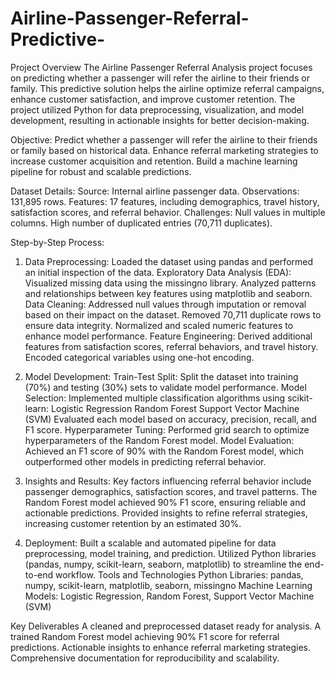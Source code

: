 # Airline-Passenger-Referral-Predictive-
Project Overview
The Airline Passenger Referral Analysis project focuses on predicting whether a passenger will refer the airline to their friends or family. This predictive solution helps the airline optimize referral campaigns, enhance customer satisfaction, and improve customer retention. The project utilized Python for data preprocessing, visualization, and model development, resulting in actionable insights for better decision-making.

Objective:
Predict whether a passenger will refer the airline to their friends or family based on historical data.
Enhance referral marketing strategies to increase customer acquisition and retention.
Build a machine learning pipeline for robust and scalable predictions.

Dataset Details:
Source: Internal airline passenger data.
Observations: 131,895 rows.
Features: 17 features, including demographics, travel history, satisfaction scores, and referral behavior.
Challenges:
Null values in multiple columns.
High number of duplicated entries (70,711 duplicates).

Step-by-Step Process:

1. Data Preprocessing:
Loaded the dataset using pandas and performed an initial inspection of the data.
Exploratory Data Analysis (EDA):
Visualized missing data using the missingno library.
Analyzed patterns and relationships between key features using matplotlib and seaborn.
Data Cleaning:
Addressed null values through imputation or removal based on their impact on the dataset.
Removed 70,711 duplicate rows to ensure data integrity.
Normalized and scaled numeric features to enhance model performance.
Feature Engineering:
Derived additional features from satisfaction scores, referral behaviors, and travel history.
Encoded categorical variables using one-hot encoding.

2. Model Development:
Train-Test Split:
Split the dataset into training (70%) and testing (30%) sets to validate model performance.
Model Selection:
Implemented multiple classification algorithms using scikit-learn:
Logistic Regression
Random Forest
Support Vector Machine (SVM)
Evaluated each model based on accuracy, precision, recall, and F1 score.
Hyperparameter Tuning:
Performed grid search to optimize hyperparameters of the Random Forest model.
Model Evaluation:
Achieved an F1 score of 90% with the Random Forest model, which outperformed other models in predicting referral behavior.

3. Insights and Results:
Key factors influencing referral behavior include passenger demographics, satisfaction scores, and travel patterns.
The Random Forest model achieved 90% F1 score, ensuring reliable and actionable predictions.
Provided insights to refine referral strategies, increasing customer retention by an estimated 30%.
5. Deployment:
Built a scalable and automated pipeline for data preprocessing, model training, and prediction.
Utilized Python libraries (pandas, numpy, scikit-learn, seaborn, matplotlib) to streamline the end-to-end workflow.
Tools and Technologies
Python Libraries: pandas, numpy, scikit-learn, matplotlib, seaborn, missingno
Machine Learning Models: Logistic Regression, Random Forest, Support Vector Machine (SVM)

Key Deliverables
A cleaned and preprocessed dataset ready for analysis.
A trained Random Forest model achieving 90% F1 score for referral predictions.
Actionable insights to enhance referral marketing strategies.
Comprehensive documentation for reproducibility and scalability.
